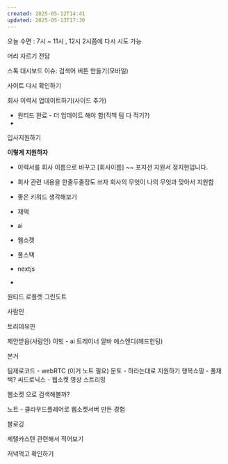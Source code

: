 ```yaml
---
created: 2025-05-12T14:41
updated: 2025-05-13T17:30
---
```


오늘 수면 : 7시 ~ 11시 , 12시 
2시쯤에 다시 시도 가능

머리 자르기
전담

스톡 대시보드 이슈: 
검색어 버튼 만들기(모바일)


사이트 다시 확인하기 

회사 이력서 업데이트하기(사이드 추가)
- 원티드 완료 - 더 업데이트 해야 함(직책 팀 다 적기?)
- 


입사지원하기

**이렇게 지원하자**
- 이력서를 회사 이름으로 바꾸고 [회사이름] ~~ 포지션 지원서 정지현입니다. 
- 회사 관련 내용을 한줄두줄정도 쓰자 회사의 무엇이 나의 무엇과 맞아서 지원함

- 좋은 키워드 생각해보기
- 재택
- ai
- 웹소켓
- 풀스택
- nextjs
- 

원티드
로플렛
그린도트

사람인

토리데유핀

제안받음(사람인)
이빗 - ai 트레이너 알바
에스엔디(헤드헌팅)

본거

팀제로코드 - webRTC (이거 노트 필요)
문토 - 하라는대로 지원하기
행복쇼핑 - 풀재택?
씨드로닉스 - 웹소켓 영상 스트리밍


웹소켓 으로 검색해볼까?

노트 - 클라우드플레어로 웹소켓서버 만든 경험

블로깅

제텔카스텐 관련해서 적어보기

저녁먹고 확인하기